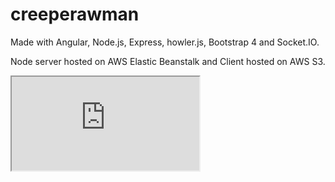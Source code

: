 # creeperawman

Made with Angular, Node.js, Express, howler.js, Bootstrap 4 and Socket.IO.

Node server hosted on AWS Elastic Beanstalk and Client hosted on AWS S3.

<iframe
src="https://youtu.be/zUq1o7IeMsY">
</iframe>
